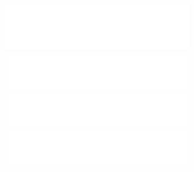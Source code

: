 <p align="center">
  <img src="assets/images/lvl10_transparent_logo_2k.png"/>
</p>

<p align="center">
  <a href="test"><img class="image selectorIdioma" src="assets/images/button_spanish_no_select.png" onmouseover="this.src='assets/images/button_spanish_select.png'" onmouseout="this.src='assets/images/button_spanish_no_select.png'" /></a>
  <a href="test"><img class="image selectorIdioma" src="assets/images/button_english_no_select.png" onmouseover="this.src='assets/images/button_english_select.png'" onmouseout="this.src='assets/images/button_english_no_select.png'" /></a>
  <img class="image selectorIdioma" src="assets/images/button_french_no_select.png" onmouseover="this.src='assets/images/button_french_select.png'" onmouseout="this.src='assets/images/button_french_no_select.png'" />
</p>

